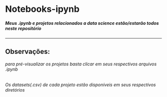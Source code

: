 # Notebooks-ipynb
##### Meus .ipynb e projetos relacionados a data science estão/estarão todos neste repositório

***
## Observações:
###### para pré-visualizar os projetos basta clicar em seus respectivos arquivos .ipynb
###### Os datasets(.csv) de cada projeto estão disponíveis em seus respectivos diretórios


